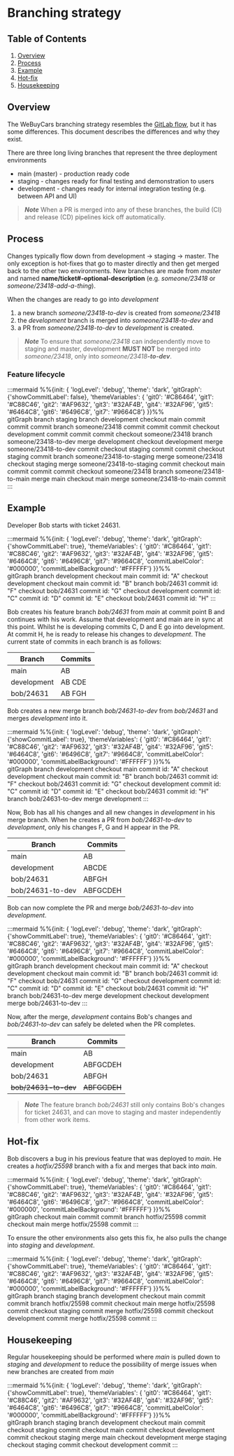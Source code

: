 # Branching strategy

## Table of Contents
1. [Overview](#overview)
2. [Process](#process)
3. [Example](#example)
4. [Hot-fix](#hotfix)
5. [Housekeeping](#housekeeing)

## Overview
The WeBuyCars branching strategy resembles the [GitLab flow](https://about.gitlab.com/topics/version-control/what-is-gitlab-flow/#how-does-git-lab-flow-work), but it has some differences. This document describes the differences and why they exist.

There are three long living branches that represent the three deployment environments
- main (master) - production ready code
- staging - changes ready for final testing and demonstration to users
- development - changes ready for internal integration testing (e.g. between API and UI)

> __*Note*__ When a PR is merged into any of these branches, the build (CI) and release (CD) pipelines kick off automatically.

## Process
Changes typically flow down from development -> staging -> master. The only exception is hot-fixes that go to master directly and then get merged back to the other two environments.
New branches are made from *master* and named __name/ticket#-optional-description__ (e.g. *someone/23418* or *someone/23418-add-a-thing*).

When the changes are ready to go into *development*
1. a new branch *someone/23418-to-dev* is created from *someone/23418* 
2. the *development* branch is merged into *someone/23418-to-dev* and
3. a PR from *someone/23418-to-dev* to *development* is created.

>__*Note*__ To ensure that *someone/23418* can independently move to staging and master, development __MUST NOT__ be merged into *someone/23418*, only into *someone/23418*__*-to-dev*__.

### Feature lifecycle
:::mermaid
%%{init: { 'logLevel': 'debug', 'theme': 'dark', 
'gitGraph': {'showCommitLabel': false},
'themeVariables': {
    'git0': '#C86464',
    'git1': '#C88C46',
    'git2': '#AF9632',
    'git3': '#32AF4B',
    'git4': '#32AF96',
    'git5': '#6464C8',
    'git6': '#6496C8',
    'git7': '#9664C8'}
}}%%    
gitGraph
    branch staging
    branch development
    checkout main
    commit
    commit
    commit
    branch someone/23418
    commit
    commit
    commit
    checkout development
    commit
    commit
    commit
    checkout someone/23418
    branch someone/23418-to-dev
    merge development
    checkout development
    merge someone/23418-to-dev
    commit
    checkout staging
    commit
    commit
    checkout staging
    commit
    branch someone/23418-to-staging
    merge someone/23418
    checkout staging
    merge someone/23418-to-staging
    commit
    checkout main
    commit
    commit
    commit
    checkout someone/23418
    branch someone/23418-to-main
    merge main
    checkout main
    merge someone/23418-to-main
    commit
:::

## Example
Developer Bob starts with ticket 24631.

:::mermaid
%%{init: { 'logLevel': 'debug', 'theme': 'dark',
'gitGraph': {'showCommitLabel': true},
'themeVariables': {
    'git0': '#C86464',
    'git1': '#C88C46',
    'git2': '#AF9632',
    'git3': '#32AF4B',
    'git4': '#32AF96',
    'git5': '#6464C8',
    'git6': '#6496C8',
    'git7': '#9664C8',
    'commitLabelColor': '#000000',
    'commitLabelBackground': '#FFFFFF'}
}}%%    
gitGraph
    branch development
    checkout main
    commit id: "A"
    checkout development
    checkout main
    commit id: "B"
    branch bob/24631
    commit id: "F"
    checkout bob/24631
    commit id: "G"
    checkout development
    commit id: "C"
    commit id: "D"
    commit id: "E"
    checkout bob/24631
    commit id: "H"
:::

Bob creates his feature branch *bob/24631* from *main* at commit point B and continues with his work. Assume that development and main are in sync at this point. Whilst he is developing commits C, D and E go into development. At commit H, he is ready to release his changes to *development*. The current state of commits in each branch is as follows:

|Branch|Commits|
|---|---|
|main|AB|
|development|AB CDE|
|bob/24631|AB FGH|

Bob creates a new merge branch *bob/24631-to-dev* from *bob/24631* and merges *development* into it.

:::mermaid
%%{init: { 'logLevel': 'debug', 'theme': 'dark',
'gitGraph': {'showCommitLabel': true},
'themeVariables': {
    'git0': '#C86464',
    'git1': '#C88C46',
    'git2': '#AF9632',
    'git3': '#32AF4B',
    'git4': '#32AF96',
    'git5': '#6464C8',
    'git6': '#6496C8',
    'git7': '#9664C8',
    'commitLabelColor': '#000000',
    'commitLabelBackground': '#FFFFFF'}
}}%%    
gitGraph
    branch development
    checkout main
    commit id: "A"
    checkout development
    checkout main
    commit id: "B"
    branch bob/24631
    commit id: "F"
    checkout bob/24631
    commit id: "G"
    checkout development
    commit id: "C"
    commit id: "D"
    commit id: "E"
    checkout bob/24631
    commit id: "H"
    branch bob/24631-to-dev
    merge development
:::

Now, Bob has all his changes and all new changes in *development* in his merge branch. When he creates a PR from *bob/24631-to-dev* to *development*, only his changes F, G and H appear in the PR.

|Branch|Commits|
|---|---|
|main|AB|
|development|ABCDE|
|bob/24631|ABFGH|
|bob/24631-to-dev|ABFGCDEH|

Bob can now complete the PR and merge *bob/24631-to-dev* into *development*.

:::mermaid
%%{init: { 'logLevel': 'debug', 'theme': 'dark',
'gitGraph': {'showCommitLabel': true},
'themeVariables': {
              'git0': '#C86464',
              'git1': '#C88C46',
              'git2': '#AF9632',
              'git3': '#32AF4B',
              'git4': '#32AF96',
              'git5': '#6464C8',
              'git6': '#6496C8',
              'git7': '#9664C8',
        'commitLabelColor': '#000000',
        'commitLabelBackground': '#FFFFFF'}
}}%%    
gitGraph
    branch development
    checkout main
    commit id: "A"
    checkout development
    checkout main
    commit id: "B"
    branch bob/24631
    commit id: "F"
    checkout bob/24631
    commit id: "G"
    checkout development
    commit id: "C"
    commit id: "D"
    commit id: "E"
    checkout bob/24631
    commit id: "H"
    branch bob/24631-to-dev
    merge development
    checkout development
    merge bob/24631-to-dev
:::

Now, after the merge, *development* contains Bob's changes and *bob/24631-to-dev* can safely be deleted when the PR completes.

|Branch|Commits|
|---|---|
|main|AB|
|development|ABFGCDEH|
|bob/24631|ABFGH|
|~~bob/24631-to-dev~~|~~ABFGCDEH~~|

> __*Note*__ The feature branch *bob/24631* still only contains Bob's changes for ticket 24631, and can move to staging and master independently from other work items.

## Hot-fix
Bob discovers a bug in his previous feature that was deployed to *main*. He creates a *hotfix/25598* branch with a fix and merges that back into *main*.

:::mermaid
%%{init: { 'logLevel': 'debug', 'theme': 'dark',
'gitGraph': {'showCommitLabel': true},
'themeVariables': {
              'git0': '#C86464',
              'git1': '#C88C46',
              'git2': '#AF9632',
              'git3': '#32AF4B',
              'git4': '#32AF96',
              'git5': '#6464C8',
              'git6': '#6496C8',
              'git7': '#9664C8',
        'commitLabelColor': '#000000',
        'commitLabelBackground': '#FFFFFF'}
}}%%    
gitGraph
    checkout main
    commit
    commit
    branch hotfix/25598
    commit
    checkout main
    merge hotfix/25598
    commit
:::

To ensure the other environments also gets this fix, he also pulls the change into *staging* and *development*.

:::mermaid
%%{init: { 'logLevel': 'debug', 'theme': 'dark',
'gitGraph': {'showCommitLabel': true},
'themeVariables': {
    'git0': '#C86464',
    'git1': '#C88C46',
    'git2': '#AF9632',
    'git3': '#32AF4B',
    'git4': '#32AF96',
    'git5': '#6464C8',
    'git6': '#6496C8',
    'git7': '#9664C8',
    'commitLabelColor': '#000000',
    'commitLabelBackground': '#FFFFFF'}
}}%%    
gitGraph
    branch staging
    branch development
    checkout main
    commit
    commit
    branch hotfix/25598
    commit
    checkout main
    merge hotfix/25598
    commit
    checkout staging
    commit
    merge hotfix/25598
    commit
    checkout development
    commit
    merge hotfix/25598
    commit
:::

## Housekeeping
Regular housekeeping should be performed where *main* is pulled down to *staging* and *development* to reduce the possibility of merge issues when new branches are created from *main*

:::mermaid
%%{init: { 'logLevel': 'debug', 'theme': 'dark',
'gitGraph': {'showCommitLabel': true},
'themeVariables': {
    'git0': '#C86464',
    'git1': '#C88C46',
    'git2': '#AF9632',
    'git3': '#32AF4B',
    'git4': '#32AF96',
    'git5': '#6464C8',
    'git6': '#6496C8',
    'git7': '#9664C8',
    'commitLabelColor': '#000000',
    'commitLabelBackground': '#FFFFFF'}
}}%%    
gitGraph
    branch staging
    branch development
    checkout main
    commit
    checkout staging
    commit
    checkout main
    commit
    checkout development
    commit
    checkout staging
    merge main
    checkout development
    merge staging
    checkout staging
    commit
    checkout development
    commit
:::
